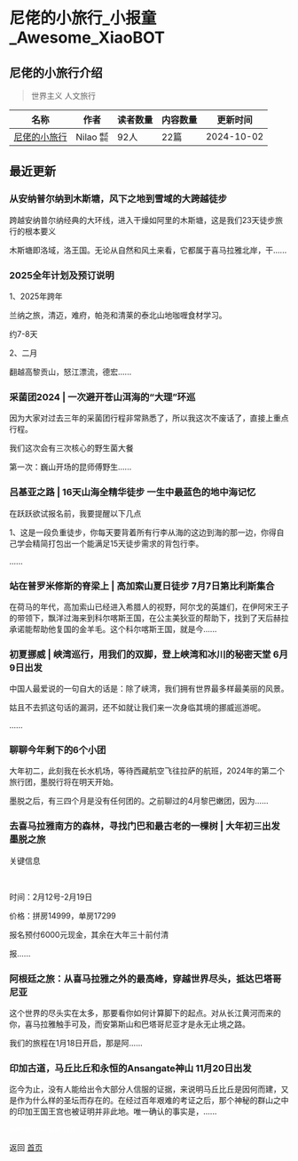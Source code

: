# 尼佬的小旅行_小报童_Awesome_XiaoBOT

## 尼佬的小旅行介绍
> 世界主义 人文旅行  
  


|名称|作者|读者数量|内容数量|更新时间|
|---|---|---|---|---|
|[尼佬的小旅行](https://xiaobot.net/p/byebyeplanet?refer=0b133df9-27dc-423b-8101-639049001c13)|Nilao ㍿|92人|22篇|2024-10-02|

## 最近更新
### 从安纳普尔纳到木斯塘，风下之地到雪域的大跨越徒步

跨越安纳普尔纳经典的大环线，进入干燥如阿里的木斯塘，这是我们23天徒步旅行的根本要义

木斯塘即洛域，洛王国。无论从自然和风土来看，它都属于喜马拉雅北岸，干......

### 2025全年计划及预订说明

1、2025年跨年

兰纳之旅，清迈，难府，帕尧和清莱的泰北山地咖喱食材学习。

约7-8天

2、二月

翻越高黎贡山，怒江漂流，德宏......

### 采菌团2024 | 一次避开苍山洱海的“大理”环巡

因为大家对过去三年的采菌团行程非常熟悉了，所以我这次不废话了，直接上重点行程。

我们这次会有三次核心的野生菌大餐

第一次：巍山开场的昆师傅野生......

### 吕基亚之路 | 16天山海全精华徒步 一生中最蓝色的地中海记忆

在跃跃欲试报名前，我要提醒以下几点

1、这是一段负重徒步，你每天要背着所有行李从海的这边到海的那一边，你得自己学会精简打包出一个能满足15天徒步需求的背包行李。

......

### 站在普罗米修斯的脊梁上 | 高加索山夏日徒步 7月7日第比利斯集合

在荷马的年代，高加索山已经进入希腊人的视野，阿尔戈的英雄们，在伊阿宋王子的带领下，飘洋过海来到科尔喀斯王国，在公主美狄亚的帮助下，找到了天后赫拉承诺能帮助他复国的金羊毛。这个科尔喀斯王国，就是今......

### 初夏挪威 | 峡湾巡行，用我们的双脚，登上峡湾和冰川的秘密天堂 6月9日出发

中国人最爱说的一句自大的话是：除了峡湾，我们拥有世界最多样最美丽的风景。

姑且不去抓这句话的漏洞，还不如就让我们来一次身临其境的挪威巡游呢。

......

### 聊聊今年剩下的6个小团

大年初二，此刻我在长水机场，等待西藏航空飞往拉萨的航班，2024年的第二个旅行团，墨脱行将在明天开始。

墨脱之后，有三四个月是没有任何团的。之前聊过的4月黎巴嫩团，因为......

### 去喜马拉雅南方的森林，寻找门巴和最古老的一棵树 | 大年初三出发 墨脱之旅

关键信息

​

​时间：2月12号-2月19日

​价格：拼房14999，单房17299

报名预付6000元现金，其余在大年三十前付清

报......

### 阿根廷之旅：从喜马拉雅之外的最高峰，穿越世界尽头，抵达巴塔哥尼亚

这个世界的尽头实在太多，那要看你如何计算脚下的起点。对从长江黄河而来的你，喜马拉雅触手可及，而安第斯山和巴塔哥尼亚才是永无止境之路。

我们的旅程在1月18日开启，那是阿......

### 印加古道，马丘比丘和永恒的Ansangate神山 11月20日出发

迄今为止，没有人能给出令大部分人信服的证据，来说明马丘比丘是因何而建，又是作为什么样的圣坛而存在的。在经过百年艰难的考证之后，那个神秘的群山之中的印加王国王宫也被证明并非此地。唯一确认的事实是，......


<a href="https://github.com/Reno9527/awesome-xiaobot" style="color: white; text-decoration: none;">awesome-xiaobot</a>

返回 [首页](../README.md)

